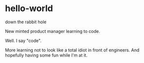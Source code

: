 hello-world
===========

down the rabbit hole


New minted product manager learning to code. 



Well. I say "code". 

More learning not to look like a total idiot in front of engineers. And hopefully having some fun while I'm at it.
